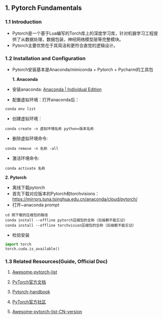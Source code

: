 ## 1. Pytorch Fundamentals

### 1.1 Introduction

- Pytorch是一个基于Lua编写的Torch库上的深度学习库，针对机器学习工程提供了从数据处理，数据包装，神经网络模型层等完整模块。
- Pytorch主要优势在于其简洁和更符合直觉的逻辑设计。

### 1.2 Installation and Configuration

- Pytorch安装基本是Anaconda/miniconda + Pytorch + Pycharm的工具包

  **1. Anaconda**

- 安装anaconda: [Anaconda | Individual Edition](https://www.anaconda.com/products/individual)

- 配置虚拟环境：打开anaconda后：

~~~
conda env list
~~~

- 创建虚拟环境： 

~~~
conda create -n 虚拟环境名称 python=版本名称
~~~

- 删除虚拟环境命令:

~~~
conda remove -n 名称 -all
~~~

- 激活环境命令: 

~~~
conda activate 名称
~~~

**2. Pytorch**

-  离线下载pytorch
- 首先下载对应版本的Pytorch和torchvisions： https://mirrors.tuna.tsinghua.edu.cn/anaconda/cloud/pytorch/
- 打开~anaconda prompt

~~~
cd 刚下载的压缩包的路径
conda install --offline pytorch压缩包的全称（后缀都不能忘记）
conda install --offline torchvision压缩包的全称（后缀都不能忘记）
~~~

- 检验安装

~~~ Python
import torch
torch.cuda.is_available()
~~~

### 1.3 Related Resources(Guide, Official Doc)

1. [Awesome-pytorch-list](https://github.com/bharathgs/Awesome-pytorch-list)

2. [PyTorch官方文档](https://pytorch.org/docs/stable/index.html)

3. [Pytorch-handbook](https://github.com/zergtant/pytorch-handbook)

4. [PyTorch官方社区](https://discuss.pytorch.org/)

5. [Awesome-pytorch-list-CN-version](https://github.com/xavier-zy/Awesome-pytorch-list-CNVersion)

   